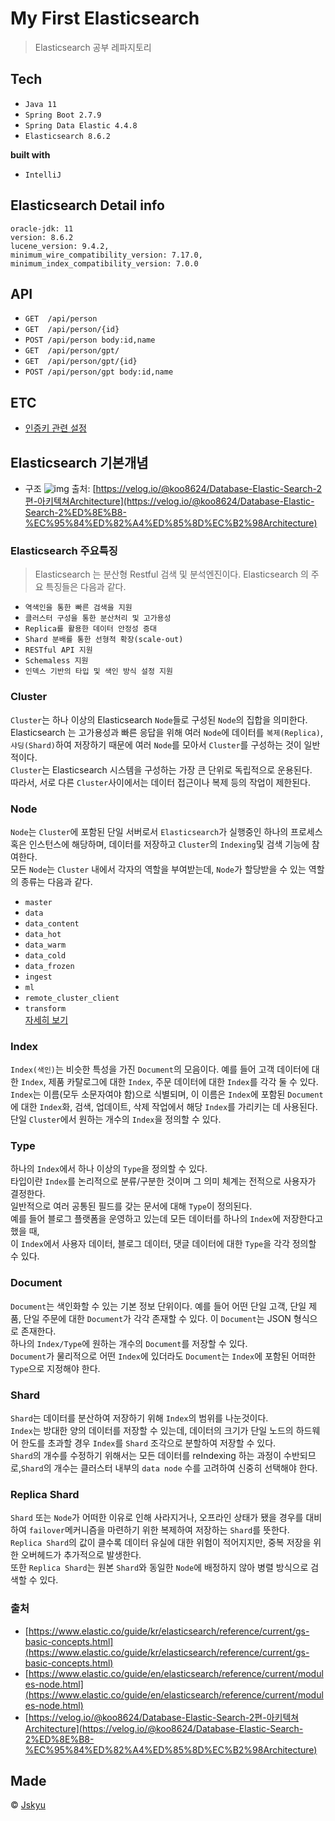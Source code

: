# My First Elasticsearch
> Elasticsearch 공부 레파지토리

## Tech
- `Java 11`
- `Spring Boot 2.7.9`
- `Spring Data Elastic 4.4.8`
- `Elasticsearch 8.6.2`

__built with__
- `IntelliJ`

## Elasticsearch Detail info
```
oracle-jdk: 11
version: 8.6.2
lucene_version: 9.4.2,
minimum_wire_compatibility_version: 7.17.0,
minimum_index_compatibility_version: 7.0.0
```

## API
* `GET  /api/person`
* `GET  /api/person/{id}`
* `POST /api/person body:id,name`
* `GET  /api/person/gpt/`
* `GET  /api/person/gpt/{id}`
* `POST /api/person/gpt body:id,name`


## ETC
* [인증키 관련 설정](https://github.com/Jskyu/my-first-elastic/tree/master/key)

## Elasticsearch 기본개념
* 구조
![img](https://velog.velcdn.com/images/koo8624/post/8584d80f-950b-46c9-8cd0-78ba2e2c53f4/1.png)
출처: [https://velog.io/@koo8624/Database-Elastic-Search-2편-아키텍쳐Architecture](https://velog.io/@koo8624/Database-Elastic-Search-2%ED%8E%B8-%EC%95%84%ED%82%A4%ED%85%8D%EC%B2%98Architecture)

### Elasticsearch 주요특징
> Elasticsearch 는 분산형 Restful 검색 및 분석엔진이다. Elasticsearch 의 주요 특징들은 다음과 같다.
* `역색인을 통한 빠른 검색을 지원`
* `클러스터 구성을 통한 분산처리 및 고가용성`
* `Replica를 활용한 데이터 안정성 증대`
* `Shard 분배를 통한 선형적 확장(scale-out)`
* `RESTful API 지원`
* `Schemaless 지원`
* `인덱스 기반의 타입 및 색인 방식 설정 지원`

### Cluster
`Cluster`는 하나 이상의 Elasticsearch `Node`들로 구성된 `Node`의 집합을 의미한다.<br>
Elasticsearch 는 고가용성과 빠른 응답을 위해 여러 `Node`에 데이터를 `복제(Replica)`,<br>
`샤딩(Shard)`하여 저장하기 때문에 여러 `Node`를 모아서 `Cluster`를 구성하는 것이 일반적이다.<br>
`Cluster`는 Elasticsearch 시스템을 구성하는 가장 큰 단위로 독립적으로 운용된다.<br>
따라서, 서로 다른 `Cluster`사이에서는 데이터 접근이나 복제 등의 작업이 제한된다.

### Node
`Node`는 `Cluster`에 포함된 단일 서버로서 `Elasticsearch`가 실행중인 하나의 프로세스 혹은 인스턴스에 해당하며, 데이터를 저장하고 `Cluster`의 `Indexing`및 검색 기능에 참여한다.<br>
모든 `Node`는 `Cluster` 내에서 각자의 역할을 부여받는데, `Node`가 할당받을 수 있는 역할의 종류는 다음과 같다.

* `master`
* `data`
* `data_content`
* `data_hot`
* `data_warm`
* `data_cold`
* `data_frozen`
* `ingest`
* `ml`
* `remote_cluster_client`
* `transform`
<br>[자세히 보기](https://www.elastic.co/guide/en/elasticsearch/reference/current/modules-node.html)

### Index
`Index(색인)`는 비슷한 특성을 가진 `Document`의 모음이다. 예를 들어 고객 데이터에 대한 `Index`, 제품 카탈로그에 대한 `Index`, 주문 데이터에 대한 `Index`를 각각 둘 수 있다.<br>
`Index`는 이름(모두 소문자여야 함)으로 식별되며, 이 이름은 `Index`에 포함된 `Document`에 대한 `Index`화, 검색, 업데이트, 삭제 작업에서 해당 `Index`를 가리키는 데 사용된다.<br>
단일 `Cluster`에서 원하는 개수의 `Index`을 정의할 수 있다.

### Type
하나의 `Index`에서 하나 이상의 `Type`을 정의할 수 있다.<br>
타입이란 `Index`를 논리적으로 분류/구분한 것이며 그 의미 체계는 전적으로 사용자가 결정한다.<br>
일반적으로 여러 공통된 필드를 갖는 문서에 대해 `Type`이 정의된다.<br>
예를 들어 블로그 플랫폼을 운영하고 있는데 모든 데이터를 하나의 `Index`에 저장한다고 했을 때,<br>
이 `Index`에서 사용자 데이터, 블로그 데이터, 댓글 데이터에 대한 `Type`을 각각 정의할 수 있다.

### Document
`Document`는 색인화할 수 있는 기본 정보 단위이다. 예를 들어 어떤 단일 고객, 단일 제품,  단일 주문에 대한 `Document`가 각각 존재할 수 있다. 이 `Document`는 JSON 형식으로 존재한다.<br>
하나의 `Index/Type`에 원하는 개수의 `Document`를 저장할 수 있다.<br>
`Document`가 물리적으로 어떤 `Index`에 있더라도 `Document`는 `Index`에 포함된 어떠한 `Type`으로 지정해야 한다.

### Shard
`Shard`는 데이터를 분산하여 저장하기 위해 `Index`의 범위를 나눈것이다.<br>
`Index`는 방대한 양의 데이터를 저장할 수 있는데, 데이터의 크기가 단일 노드의 하드웨어 한도를 초과할 경우
`Index`를 `Shard` 조각으로 분할하여 저장할 수 있다.<br>
`Shard`의 개수를 수정하기 위해서는 모든 데이터를 reIndexing 하는 과정이 수반되므로,`Shard`의 개수는 클러스터 내부의 `data node` 수를 고려하여 신중히 선택해야 한다.

### Replica Shard
`Shard` 또는 `Node`가 어떠한 이유로 인해 사라지거나, 오프라인 상태가 됐을 경우를 대비하여 `failover`메커니즘을 마련하기 위한 복제하여 저장하는 `Shard`를 뜻한다.<br>
`Replica Shard`의 값이 클수록 데이터 유실에 대한 위험이 적어지지만, 중복 저장을 위한 오버헤드가 추가적으로 발생한다.<br>
또한 `Replica Shard`는 원본 `Shard`와 동일한 `Node`에 배정하지 않아 병렬 방식으로 검색할 수 있다.

### 출처
* [https://www.elastic.co/guide/kr/elasticsearch/reference/current/gs-basic-concepts.html](https://www.elastic.co/guide/kr/elasticsearch/reference/current/gs-basic-concepts.html)
* [https://www.elastic.co/guide/en/elasticsearch/reference/current/modules-node.html](https://www.elastic.co/guide/en/elasticsearch/reference/current/modules-node.html)
* [https://velog.io/@koo8624/Database-Elastic-Search-2편-아키텍쳐Architecture](https://velog.io/@koo8624/Database-Elastic-Search-2%ED%8E%B8-%EC%95%84%ED%82%A4%ED%85%8D%EC%B2%98Architecture)

## Made
© [Jskyu](https://github.com/Jskyu)